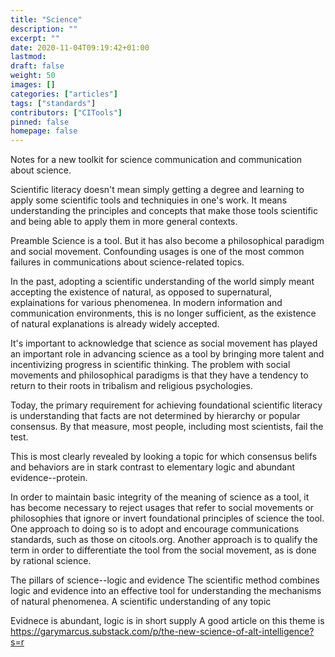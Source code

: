 ```yaml
---
title: "Science"
description: ""
excerpt: ""
date: 2020-11-04T09:19:42+01:00
lastmod: 
draft: false
weight: 50
images: []
categories: ["articles"]
tags: ["standards"]
contributors: ["CITools"]
pinned: false
homepage: false
---
```


Notes for a new toolkit for science communication and communication about science.

Scientific literacy doesn't mean simply getting a degree and learning to apply some scientific tools and techniquies in one's work. It means understanding the principles and concepts that make those tools scientific and being able to apply them in more general contexts.

Preamble
Science is a tool. But it has also become a philosophical paradigm and social movement. Confounding usages is one of the most common failures in communications about science-related topics.

In the past, adopting a scientific understanding of the world simply meant accepting the existence of natural, as opposed to supernatural, explainations for various phenomenea. In modern information and communication environments, this is no longer sufficient, as the existence of natural explanations is already widely accepted.

It's important to acknowledge that science as social movement has played an important role in advancing science as a tool by bringing more talent and incentivizing progress in scientific thinking. The problem with social movements and philosophical paradigms is that they have a tendency to return to their roots in tribalism and religious psychologies.

Today, the primary requirement for achieving foundational scientific literacy is understanding that facts are not determined by hierarchy or popular consensus. By that measure, most people, including most scientists, fail the test.

This is most clearly revealed by looking a topic for which consensus belifs and behaviors are in stark contrast to elementary logic and abundant evidence--protein.

In order to maintain basic integrity of the meaning of science as a tool, it has become necessary to reject usages that refer to social movements or philosophies that ignore or invert foundational principles of science the tool. One approach to doing so is to adopt and encourage communications standards, such as those on citools.org. Another approach is to qualify the term in order to differentiate the tool from the social movement, as is done by rational science.

The pillars of science--logic and evidence
The scientific method combines logic and evidence into an effective tool for understanding the mechanisms of natural phenomenea. A scientific understanding of any topic 

Evidnece is abundant, logic is in short supply
A good article on this theme is
https://garymarcus.substack.com/p/the-new-science-of-alt-intelligence?s=r


